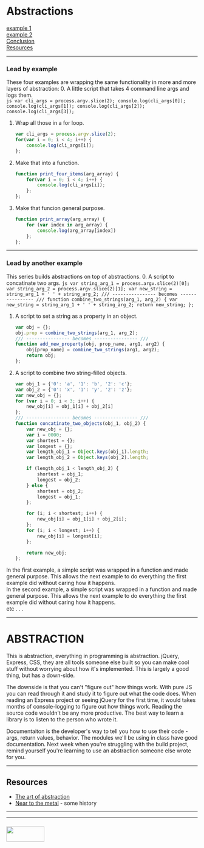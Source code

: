 # Abstractions
[example 1](#lead-by-example)  
[example 2](#lead-by-another-example)  
[Conclusion](#abstraction)  
[Resources](#resources)  

___
### Lead by example
These four examples are wrapping the same functionality in more and more layers of abstraction:
0. A little script that takes 4 command line args and logs them.  
    ```js
    var cli_args = process.argv.slice(2);
    console.log(cli_args[0]);
    console.log(cli_args[1]);
    console.log(cli_args[2]);
    console.log(cli_args[3]);
    ```
1. Wrap all those in a for loop.
    ```js
    var cli_args = process.argv.slice(2);
    for(var i = 0; i < 4; i++) {
        console.log(cli_args[i]);
    };
    ```
2. Make that into a function.
    ```js
    function print_four_items(arg_array) {
        for(var i = 0; i < 4; i++) {
            console.log(cli_args[i]);
        };
    };
    ```
3. Make that funcion general purpose.
    ```js
    function print_array(arg_array) {
        for (var index in arg_array) {
            console.log(arg_array[index])
        };
    };
    ```
___
### Lead by another example
This series builds abstractions on top of abstractions. 
0. A script to concatinate two args.
    ```js
    var string_arg_1 = process.argv.slice(2)[0];
    var string_arg_2 = process.argv.slice(2)[1];
    var new_string = string_arg_1 + ' ' + string_arg_2;
    /// ---------------- becomes ---------------- ///
    function combine_two_strings(arg_1, arg_2) {
        var new_string = string_arg_1 + ' ' + string_arg_2;
        return new_string;
    };
    ```
1. A script to set a string as a property in an object.
    ```js
    var obj = {};
    obj.prop = combine_two_strings(arg_1, arg_2);
    /// ---------------- becomes ---------------- ///
    function add_new_property(obj, prop_name, arg1, arg2) {
        obj[prop_name] = combine_two_strings(arg1, arg2);
        return obj;
    };
    ```

2. A script to combine two string-filled objects.
    ```js
    var obj_1 = {'0': 'a', '1': 'b', '2': 'c'};
    var obj_2 = {'0': 'x', '1': 'y', '2': 'z'};
    var new_obj = {};
    for (var i = 0; i < 3; i++) {
        new_obj[i] = obj_1[i] + obj_2[i]
    };
    /// ---------------- becomes ---------------- ///
    function concatinate_two_objects(obj_1, obj_2) {
        var new_obj = {};
        var i = 0000;
        var shortest = {};
        var longest = {};
        var length_obj_1 = Object.keys(obj_1).length;
        var length_obj_2 = Object.keys(obj_2).length;

        if (length_obj_1 < length_obj_2) {    
            shortest = obj_1;
            longest = obj_2;
        } else { 
            shortest = obj_2;
            longest = obj_1;
        };

        for (i; i < shortest; i++) {
            new_obj[i] = obj_1[i] + obj_2[i];
        };
        for (i; i < longest; i++) {
            new_obj[i] = longest[i];
        };

        return new_obj;
    };    
    ```


In the first example, a simple script was wrapped in a function and made general purpose.  This allows the next example to do everything the first example did without caring how it happens.  
In the second example, a simple script was wrapped in a function and made general purpose.  This allows the next example to do everything the first example did without caring how it happens.  
etc . . .
___
# ABSTRACTION
This is abstraction, everything in programming is abstraction.  jQuery, Express, CSS, they are all tools someone else built so you can make cool stuff without worrying about how it's implemented.  This is largely a good thing, but has a down-side.

The downside is that you can't "figure out" how things work.  With pure JS you can read through it and study it to figure out what the code does.  When reading an Express project or seeing jQuery for the first time, it would takes months of console-logging to figure out how things work. Reading the source code wouldn't be any more productive.  The best way to learn a library is to listen to the person who wrote it.

Documentaiton is the developer's way to tell you how to use their code - args, return values, behavior.  The modules we'll be using in class have good documentation.  Next week when you're struggling with the build project, remind yourself you're learning to use an abstraction someone else wrote for you.
___
## Resources

* [The art of abstraction](https://www.youtube.com/watch?v=p7nGcY73epw)
* [Near to the metal](https://www.youtube.com/watch?v=uNuFVq5QeRk) - some history


___
___
### <a href="http://elewa.education/blog" target="_blank"><img src="https://user-images.githubusercontent.com/18554853/34921062-506450ae-f97d-11e7-875f-6feeb26ad72d.png" width="100" height="40"/></a>